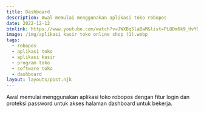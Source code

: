 ```yaml
---
title: Dashboard
description: Awal memulai menggunakan aplikasi toko robopos
date: 2022-12-12
btnlink: https://www.youtube.com/watch?v=JWXBq5laBaM&list=PLQDm6k9_HvYOZhWmyyL0Io-KwPwmo7Kzc&index=1
image: /img/aplikasi kasir toko online shop (1).webp
tags:
  - robopos
  - aplikasi toko
  - aplikasi kasir
  - program toko
  - software toko
  - dashboard
layout: layouts/post.njk
---
```


Awal memulai menggunakan aplikasi toko robopos dengan fitur login dan proteksi password untuk akses halaman dashboard untuk bekerja.

